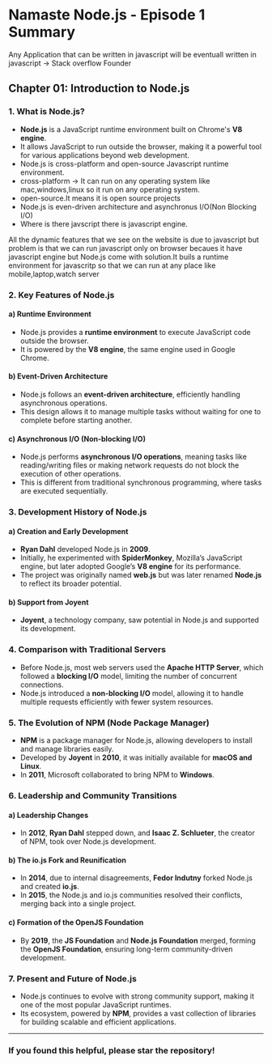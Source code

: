 # **Namaste Node.js - Episode 1 Summary**  

Any Application that can be written in javascript will be eventuall written in javascript -> Stack overflow Founder

## **Chapter 01: Introduction to Node.js**  

### **1. What is Node.js?**  
- **Node.js** is a JavaScript runtime environment built on Chrome's **V8 engine**.  
- It allows JavaScript to run outside the browser, making it a powerful tool for various applications beyond web development.  
- Node.js is cross-platform and open-source Javascript runtime environment.
- cross-platform -> It can run on any operating system like mac,windows,linux so it run on any operating system.
- open-source.It means it is open source projects
- Node.js is even-driven architecture and asynchronus I/O(Non Blocking I/O)
- Where is there javscript there is javascript engine. 

All the dynamic features that we see on the website is due to javascript but problem is that we can run javascript only on browser becaues it have javascript engine but Node.js come with solution.It buils a runtime environment for javascritp so that we can run at any place like mobile,laptop,watch server

### **2. Key Features of Node.js**  

#### **a) Runtime Environment**  
- Node.js provides a **runtime environment** to execute JavaScript code outside the browser.  
- It is powered by the **V8 engine**, the same engine used in Google Chrome.  

#### **b) Event-Driven Architecture**  
- Node.js follows an **event-driven architecture**, efficiently handling asynchronous operations.  
- This design allows it to manage multiple tasks without waiting for one to complete before starting another.  

#### **c) Asynchronous I/O (Non-blocking I/O)**  
- Node.js performs **asynchronous I/O operations**, meaning tasks like reading/writing files or making network requests do not block the execution of other operations.  
- This is different from traditional synchronous programming, where tasks are executed sequentially.  

### **3. Development History of Node.js**  

#### **a) Creation and Early Development**  
- **Ryan Dahl** developed Node.js in **2009**.  
- Initially, he experimented with **SpiderMonkey**, Mozilla’s JavaScript engine, but later adopted Google’s **V8 engine** for its performance.  
- The project was originally named **web.js** but was later renamed **Node.js** to reflect its broader potential.  

#### **b) Support from Joyent**  
- **Joyent**, a technology company, saw potential in Node.js and supported its development.  

### **4. Comparison with Traditional Servers**  
- Before Node.js, most web servers used the **Apache HTTP Server**, which followed a **blocking I/O** model, limiting the number of concurrent connections.  
- Node.js introduced a **non-blocking I/O** model, allowing it to handle multiple requests efficiently with fewer system resources.  

### **5. The Evolution of NPM (Node Package Manager)**  
- **NPM** is a package manager for Node.js, allowing developers to install and manage libraries easily.  
- Developed by **Joyent** in **2010**, it was initially available for **macOS and Linux**.  
- In **2011**, Microsoft collaborated to bring NPM to **Windows**.  

### **6. Leadership and Community Transitions**  

#### **a) Leadership Changes**  
- In **2012**, **Ryan Dahl** stepped down, and **Isaac Z. Schlueter**, the creator of NPM, took over Node.js development.  

#### **b) The io.js Fork and Reunification**  
- In **2014**, due to internal disagreements, **Fedor Indutny** forked Node.js and created **io.js**.  
- In **2015**, the Node.js and io.js communities resolved their conflicts, merging back into a single project.  

#### **c) Formation of the OpenJS Foundation**  
- By **2019**, the **JS Foundation** and **Node.js Foundation** merged, forming the **OpenJS Foundation**, ensuring long-term community-driven development.  

### **7. Present and Future of Node.js**  
- Node.js continues to evolve with strong community support, making it one of the most popular JavaScript runtimes.  
- Its ecosystem, powered by **NPM**, provides a vast collection of libraries for building scalable and efficient applications.  

---

### **If you found this helpful, please star the repository!**
